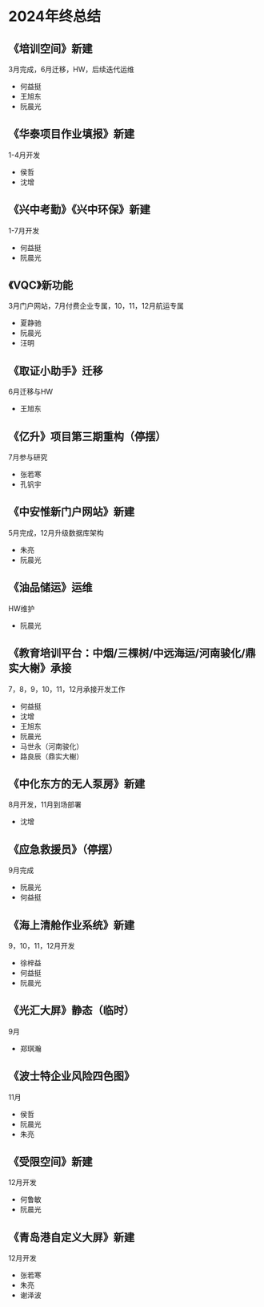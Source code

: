 # 2024年终总结

## 《培训空间》新建
3月完成，6月迁移，HW，后续迭代运维
- 何益挺
- 王旭东
- 阮晨光

## 《华泰项目作业填报》新建
1-4月开发
- 侯哲
- 沈增

## 《兴中考勤》《兴中环保》新建
1-7月开发
- 何益挺
- 阮晨光

## 《VQC》新功能
3月门户网站，7月付费企业专属，10，11，12月航运专属
- 夏静驰
- 阮晨光
- 汪明

## 《取证小助手》迁移
6月迁移与HW
- 王旭东

## 《亿升》项目第三期重构（停摆）
7月参与研究
- 张若寒
- 孔钒宇

## 《中安惟新门户网站》新建
5月完成，12月升级数据库架构
- 朱亮
- 阮晨光

## 《油品储运》运维
HW维护
- 阮晨光

## 《教育培训平台：中烟/三棵树/中远海运/河南骏化/鼎实大榭》承接
7，8，9，10，11，12月承接开发工作
- 何益挺
- 沈增
- 王旭东
- 阮晨光
- 马世永（河南骏化）
- 路良辰（鼎实大榭）

## 《中化东方的无人泵房》新建
8月开发，11月到场部署
- 沈增

## 《应急救援员》（停摆）
9月完成
- 阮晨光
- 何益挺

## 《海上清舱作业系统》新建
9，10，11，12月开发
- 徐梓益
- 何益挺
- 阮晨光

## 《光汇大屏》静态（临时）
9月
- 郑琪瀚

## 《波士特企业风险四色图》
11月
- 侯哲
- 阮晨光
- 朱亮

## 《受限空间》新建
12月开发
- 何鲁敏
- 阮晨光

## 《青岛港自定义大屏》新建
12月开发
- 张若寒
- 朱亮
- 谢泽波

#